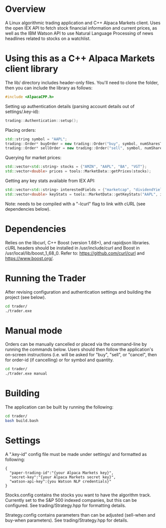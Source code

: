# Overview
A Linux algorithmic trading application and C++ Alpaca Markets client.
Uses the open IEX API to fetch stock financial information and current prices, as well as the IBM Watson API to use Natural Language Processing of news headlines related to stocks on a watchlist.

# Using this as a C++ Alpaca Markets client library
The lib/ directory includes header-only files. You'll need to clone the folder, then you can include the library as follows:
```C++
#include <AlpacaCPP.h>
```

Setting up authentication details (parsing account details out of settings/.key-id):
```C++
trading::Authentication::setup();
```
Placing orders:
```C++
std::string symbol = "AAPL";
trading::Order* buyOrder = new trading::Order("buy", symbol, numSharesToBuy);
trading::Order* sellOrder = new trading::Order("sell", symbol, numSharesToSell);
```
Querying for market prices:
```C++
std::vector<std::string> stocks = {"AMZN", "AAPL", "BA", "VGT"};
std::vector<double> prices = tools::MarketData::getPrices(stocks);
```
Getting any key stats available from IEX API:
```C++
std::vector<std::string> interestedFields = {"marketcap", "dividendYield", "peRatioHigh"};
std::vector<double> keyStats = tools::MarketData::getKeyStats("AAPL", interestedFields);
```
Note: needs to be compiled with a "-lcurl" flag to link with cURL (see dependencies below).

# Dependencies
Relies on the libcurl, C++ Boost (version 1.68+), and rapidjson libraries.
cURL headers should be installed in /usr/include/curl and Boost in /usr/local/lib/boost_1_68_0.
Refer to: https://github.com/curl/curl and https://www.boost.org/.

# Running the Trader
After revising configuration and authentication settings and building the project (see below).
```bash
cd trader/
./trader.exe
```

# Manual mode
Orders can be manually cancelled or placed via the command-line by running the commands below. Users should then follow the application's on-screen instructions (i.e. will be asked for "buy", "sell", or "cancel", then for order-id (if cancelling) or for symbol and quantity.
```bash
cd trader/
./trader.exe manual
```

# Building
The application can be built by running the following:
```bash
cd trader/
bash build.bash
```

# Settings
A ".key-id" config file must be made under settings/ and formatted as following:
```
{
  "paper-trading-id":"{your Alpaca Markets key}",
  "secret-key":"{your Alpaca Markets secret key}",
  "watson-api-key":{you Watson NLP credentials}"
}
```
Stocks.config contains the stocks you want to have the algorithm track. 
Currently set to the S&P 500 indexed companies, but this can be configured.
See trading/Strategy.hpp for formatting details.

Strategy.config contains parameters than can be adjusted (sell-when and buy-when parameters).
See trading/Strategy.hpp for details.
